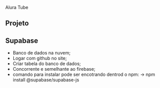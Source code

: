 Alura Tube

## Projeto



## Supabase
 - Banco de dados na nuvem;
 - Logar com github no site;
 - Criar tabela do banco de dados;
 - Concorrente e semelhante ao firebase;
 - comando para instalar pode ser encotrando dentrod o npm:
 -> npm install @supabase/supabase-js 